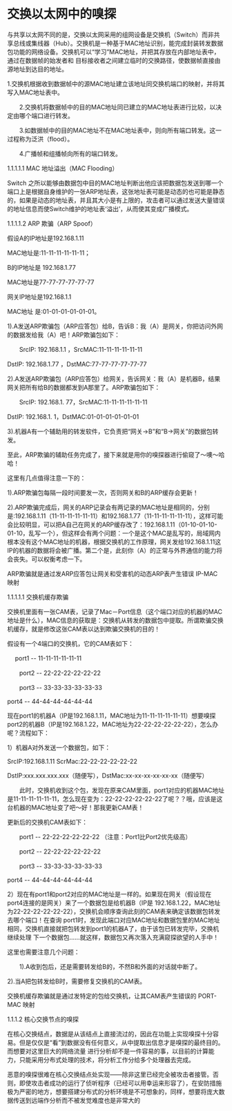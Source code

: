 # 交换以太网中的嗅探

与共享以太网不同的是，交换以太网采用的组网设备是交换机（Switch）而非共享总线或集线器（Hub）。交换机是一种基于MAC地址识别，能完成封装转发数据包功能的网络设备。交换机可以“学习”MAC地址，并把其存放在内部地址表中，通过在数据帧的始发者和 目标接收者之间建立临时的交换路径，使数据帧直接由源地址到达目的地址。



 



 







 



 



1.交换机根据收到数据帧中的源MAC地址建立该地址同交换机端口的映射，并将其写入MAC地址表中。  

　　2.交换机将数据帧中的目的MAC地址同已建立的MAC地址表进行比较，以决定由哪个端口进行转发。  

　　3.如数据帧中的目的MAC地址不在MAC地址表中，则向所有端口转发。这一过程称为泛洪（flood）。  

　　4.广播帧和组播帧向所有的端口转发。



 



1.1.1.1.1  MAC 地址溢出（MAC Flooding）



Switch 之所以能够由数据包中目的MAC地址判断出他应该把数据包发送到哪一个端口上是根据自身维护的一张ARP地址表，这张地址表可能是动态的也可能是静态的，如果是动态的地址表，并且其大小是有上限的，攻击者可以通过发送大量错误的地址信息而使Switch维护的地址表‘溢出’，从而使其变成广播模式。



1.1.1.1.2  ARP 欺骗（ARP Spoof）







假设A的IP地址是192.168.1.11



MAC地址是:11-11-11-11-11-11；



B的IP地址是 192.168.1.77



MAC地址是77-77-77-77-77-77



网关IP地址是192.168.1.1



MAC地址 是:01-01-01-01-01-01。



 



1\).A发送ARP欺骗包（ARP应答包）给B，告诉B：我（A）是网关，你把访问外网的数据发给我（A）吧！ARP欺骗包如下：



　　SrcIP: 192.168.1.1 ，SrcMAC:11-11-11-11-11-11



DstIP: 192.168.1.77 ，DstMAC:77-77-77-77-77-77



 



2\).A发送ARP欺骗包（ARP应答包）给网关，告诉网关：我（A）是机器B，结果网关把所有给B的数据都发到A那里了。ARP欺骗包如下：



　　SrcIP: 192.168.1. 77，SrcMAC:11-11-11-11-11-11



DstIP: 192.168.1. 1，DstMAC:01-01-01-01-01-01



 



3\).机器A有一个辅助用的转发软件，它负责把“网关-&gt;B”和“B-&gt;网关”的数据包转发。



 



 



至此，ARP欺骗的辅助任务完成了，接下来就是用你的嗅探器进行偷窥了～噢～哈哈！



这里有几点值得注意一下的：



 



1\).ARP欺骗包每隔一段时间要发一次，否则网关和B的ARP缓存会更新！



2\).ARP欺骗完成后，网关的ARP记录会有两记录的MAC地址是相同的，分别 是:192.168.1.11（11-11-11-11-11-11）和192.168.1.77（11-11-11-11-11-11），这样可能会比较明显，可以把A自己在网关的ARP缓存改了：192.168.1.11（01-10-01-10-01-10，乱写一个），但这样会有两个问题：一个是这个MAC是乱写的，局域网内根本没有这个MAC地址的机器，根据交换机的工作原理，网关发给192.168.1.11这IP的机器的数据将会被广播。第二个是，此刻你（A）的正常与外界通信的能力将会丧失。可以权衡考虑一下。



 



ARP欺骗就是通过发ARP应答包让网关和受害机的动态ARP表产生错误 IP-MAC 映射



1.1.1.1.1  交换机缓存欺骗



交换机里面有一张CAM表，记录了Mac－Port信息（这个端口对应的机器的MAC地址是什么），MAC信息的获取是：交换机从转发的数据包中提取。所谓欺骗交换机缓存，就是修改这张CAM表以达到欺骗交换机的目的！



 



假设有一个4端口的交换机，它的CAM表如下：



　  port1 -- 11-11-11-11-11-11



　　port2 -- 22-22-22-22-22-22



　　port3 -- 33-33-33-33-33-33



port4 -- 44-44-44-44-44-44



 



现在port1的机器A（IP是192.168.1.11，MAC地址为11-11-11-11-11-11）想要嗅探port2的机器B（IP是192.168.1.22，MAC地址为22-22-22-22-22-22），怎么办呢？流程如下：



 



 



1）机器A对外发送一个数据包，如下：



 



SrcIP:192.168.1.11  ScrMac:22-22-22-22-22-22



DstIP:xxx.xxx.xxx.xxx（随便写），DstMac:xx-xx-xx-xx-xx-xx（随便写）



 



　　此时，交换机收到这个包，发现在原来CAM里面，port1对应的机器MAC地址是11-11-11-11-11-11，怎么现在变为：22-22-22-22-22-22了呢？？哦，应该是这台机器的MAC地址变了吧～好！那我更新CAM表！



 



更新后的交换机CAM表如下：



 



　　port1 -- 22-22-22-22-22-22 （注意：Port1比Port2优先级高）



　　port2 -- 22-22-22-22-22-22



　　port3 -- 33-33-33-33-33-33



port4 -- 44-44-44-44-44-44



 



2）现在有port1和port2对应的MAC地址是一样的。如果现在网关（假设现在port4连接的是网关）来了一个数据包是给机器B（IP是 192.168.1.22，MAC地址为22-22-22-22-22-22），交换机会顺序查询此刻的CAM表来确定该数据包转发去哪个端口！在查询 port1时，发现此端口对应MAC地址和数据包里的MAC地址相同，交换机直接就把包转发到port1的机器A了，由于该包已转发完毕，交换机继续处理 下一个数据包......就这样，数据包又再次落入充满窥探欲望的人手中！



 



这里也需要注意几个问题：



　　1\).A收到包后，还是需要转发给B的，不然B和外面的对话就中断了。



2\).当A把包转发给B时，需要修复交换机的CAM表。



 



交换机缓存欺骗就是通过发特定的包给交换机，让其CAM表产生错误的 PORT-MAC 映射



1.1.1.2  核心交换节点的嗅探



在核心交换结点，数据是从该结点上直接流过的，因此在功能上实现嗅探十分容易。但是仅仅是“看”到数据没有任何意义，从中提取出信息才是嗅探的最终目的。而想要对这里巨大的网络流量 进行分析却不是一件容易的事，以目前的计算能力，只能采用分布式处理的技术，将分析工作分给多个处理器去完成。 



 



恶意的嗅探很难在核心交换结点处实现——除非这里已经完全被攻击者接管。否则，即使攻击者成功的运行了侦听程序（已经可以用幸运来形容了），在安防措施极为严密的地方，想要搭建分布式的分析环境是不可想象的，同样，想要将庞大数据传送到远端作分析而不被发觉难度也是非常大的

